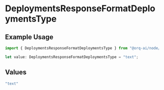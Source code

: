 # DeploymentsResponseFormatDeploymentsType

## Example Usage

```typescript
import { DeploymentsResponseFormatDeploymentsType } from "@orq-ai/node/models/operations";

let value: DeploymentsResponseFormatDeploymentsType = "text";
```

## Values

```typescript
"text"
```